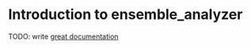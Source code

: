 # Introduction to ensemble_analyzer

TODO: write [great documentation](http://jacobian.org/writing/what-to-write/)
